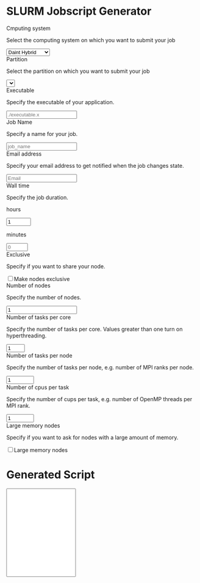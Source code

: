 # SLURM Jobscript Generator

<form>
  <div class="form-group">
    <label for="selectMachine">Cmputing system</label>
    <p class="help-block">Select the computing system on which you want to submit your job</p>
    <select class="form-control" id="selectMachine">
      <option>Daint Hybrid</option>
      <option>Daint MultiCore</option>
      <option>Leone</option>
      <option>Monch</option>
      <!-- <option>Tave</option> -->
    </select>
  </div>
  <div class="form-group">
    <label for="selectPartition">Partition</label>
    <p class="help-block">Select the partition on which you want to submit your job</p>
    <select class="form-control" id="selectPartition" >
    </select>
  </div>
 <div class="form-group" id="executableGroup">
    <label for="executable">Executable</label>
    <p class="help-block">Specify the executable of your application.</p>
    <input type="input" class="form-control" id="executable" placeholder="./executable.x" maxlength="75" onkeyup="return cscs_print_jobscript()">
  </div>
 <div class="form-group">
    <label for="jobName">Job Name</label>
    <p class="help-block">Specify a name for your job.</p>
    <input type="input" class="form-control" id="jobName" placeholder="job_name" maxlength="25" onkeyup="return cscs_print_jobscript()">
  </div>
 <div class="form-group">
    <label for="emailAddress">Email address</label>
    <p class="help-block">Specify your email address to get notified when the job changes state.</p>
    <input type="email" class="form-control" id="emailAddress" placeholder="Email" maxlength="75" onkeyup="return cscs_print_jobscript()">
  </div>
  <div class="row form-group">
    <div class="col-md-12">
    <label for="wallclock">Wall time</label>
    <p class="help-block">Specify the job duration.</p>
    </div>
    <div class="col-md-6">
      <p class="help-block">hours</p>
      <input type="number" class="form-control" id="hours" min="0" max="168" placeholder="0" value="1" onchange="return cscs_validate_hour() && cscs_print_jobscript()" onkeyup="return cscs_validate_hour() && cscs_print_jobscript()" onkeydown="return cscs_validate_hour() && cscs_print_jobscript()">
    </div>
    <div class="col-md-6">
      <p class="help-block">minutes</p>
      <input type="number" class="form-control" id="minutes" min="0" max="59" placeholder="0" onchange="return cscs_validate_minutes() && cscs_print_jobscript()" onkeyup="return cscs_validate_minutes() && cscs_print_jobscript()" onkeydown="return cscs_validate_minutes() && cscs_print_jobscript()">
    </div>
<!--
    <div class="col-md-4">
      <p class="help-block">seconds</p>
      <input type="number" class="form-control" id="seconds" min="0" max="59" placeholder="0" onchange="return cscs_validate_hour() && cscs_print_jobscript()" onkeyup="return cscs_validate_hour() && cscs_print_jobscript()">
    </div>
-->
  </div>
  <div class="form-group" id="ExclusiveNodeGroup">
    <label for="ExclusiveNode">Exclusive</label>
    <p class="help-block">Specify if you want to share your node.</p>
    <div class="checkbox">
      <label>
        <input type="checkbox" id="ExclusiveNode" onchange="cscs_print_jobscript()">Make nodes exclusive
      </label>
    </div>
  </div>
<!--
  <div class="form-group" id="hyperThreadingGroup">
    <label for="hyperThreading">Hyperthreading</label>
    <p class="help-block">Specify if you want to enable HyperThreading.</p>
    <div class="checkbox">
      <label>
        <input type="checkbox" id="hyperThreading" onchange="cscs_print_jobscript()">Enable hyperthreading
      </label>
    </div>
  </div>
 -->
  <div class="form-group" id="numberOfNodesGroup">
    <label for="numberOfNodes">Number of nodes</label>
    <p class="help-block">Specify the number of nodes.</p>
    <input type="number" class="form-control" id="numberOfNodes" min="1" value="1" onchange="return cscs_print_jobscript()">
  </div>
  <div class="form-group" id="numberTasksPerCoreGroup">
    <label for="numberTasksPerCore">Number of tasks per core</label>
    <p class="help-block">Specify the number of tasks per core. Values greater than one turn on hyperthreading.</p>
    <input type="number" class="form-control" id="numberTasksPerCore" min="1" max="4" value="1" onchange="return cscs_validate_num_tasks_per_core() && cscs_print_jobscript()" onkeyup="return cscs_validate_num_tasks_per_core() && cscs_print_jobscript()" onkeydown="return cscs_validate_num_tasks_per_core() && cscs_print_jobscript()">
  </div>
  <div class="form-group" id="numberOfTasksPerNodeGroup">
    <label for="numberOfTasksPerNode">Number of tasks per node</label>
    <p class="help-block">Specify the number of tasks per node, e.g. number of MPI ranks per node.</p>
    <input type="number" class="form-control" id="numberOfTasksPerNode" max="1000" min="1" value="1" onchange="return cscs_validate_num_tasks_per_node() && cscs_print_jobscript()" onkeyup="return cscs_validate_num_tasks_per_node() && cscs_print_jobscript()" onkeydown="return cscs_validate_num_tasks_per_node() && cscs_print_jobscript()">
  </div>
  <div class="form-group" id="numberOfCpusPerTaskGroup">
    <label for="numberOfCpusPerTask">Number of cpus per task</label>
    <p class="help-block">Specify the number of cups per task, e.g. number of OpenMP threads per MPI rank.</p>
    <input type="number" class="form-control" id="numberOfCpusPerTask" max="1000" min="1" value="1" onchange="return cscs_validate_num_cpus_per_task() && cscs_print_jobscript()" onkeyup="return cscs_validate_num_cpus_per_task() && cscs_print_jobscript()" onkeydown="return cscs_validate_num_cpus_per_task() && cscs_print_jobscript()">
  </div>
  <div class="form-group" id="bigMemoryGroup">
    <label for="bigMemory">Large memory nodes</label>
    <p class="help-block">Specify if you want to ask for nodes with a large amount of memory.</p>
    <div class="checkbox">
      <label>
        <input type="checkbox" id="bigMemory" onchange="return cscs_print_jobscript()">Large memory nodes
      </label>
    </div>
  </div>
  <!-- <a class="btn btn-primary" type="submit" id="submit_button" class="btn btn-default" href="#generated-script">Generate</a> -->
</form>

# Generated Script
<div class="form-group">
<div class="alert alert-info" role="alert" id="partitionwebsite"></div>
  <div class="alert alert-success" role="alert" id="jobscriptalert"></div>
  <textarea class="form-control" id="jobscript" rows="15" readonly style="resize:none"></textarea>
</div>
